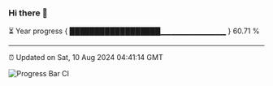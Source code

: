 ### Hi there 👋

⏳ Year progress { ██████████████████▁▁▁▁▁▁▁▁▁▁▁▁ } 60.71 %

---

⏰ Updated on Sat, 10 Aug 2024 04:41:14 GMT

![Progress Bar CI](https://github.com/IshwaranRudhara/GIT-ACTION/workflows/Progress%20Bar%20CI/badge.svg)
